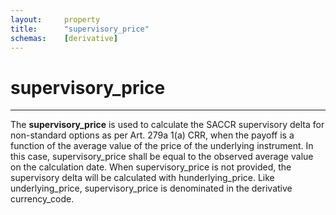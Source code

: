 ```yaml
---
layout:     property
title:      "supervisory_price"
schemas:    [derivative]
---
```


# supervisory_price

---

The **supervisory_price** is used to calculate the SACCR supervisory delta for non-standard options as per Art. 279a 1(a) CRR, when the payoff is a function of the average value of the price of the underlying instrument. In this case, supervisory_price shall be equal to the observed average value on the calculation date.
When supervisory_price is not provided, the supervisory delta will be calculated with hunderlying_price.
Like underlying_price, supervisory_price is denominated in the derivative currency_code.
